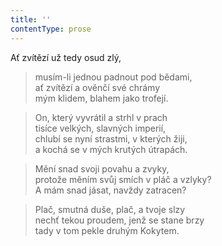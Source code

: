 ```yaml
---
title: ''
contentType: prose
---
```


Ať zvítězí už tedy osud zlý,

> musím-li jednou padnout pod bědami,  
> ať zvítězí a ověnčí své chrámy  
> mým klidem, blahem jako trofejí.

> On, který vyvrátil a strhl v prach  
> tisíce velkých, slavných imperií,  
> chlubí se nyní strastmi, v kterých žiji,  
> a kochá se v mých krutých útrapách.

> Mění snad svoji povahu a zvyky,  
> protože měním svůj smích v pláč a vzlyky?  
> A mám snad jásat, navždy zatracen?

> Plač, smutná duše, plač, a tvoje slzy  
> nechť tekou proudem, jenž se stane brzy  
> tady v tom pekle druhým Kokytem.
